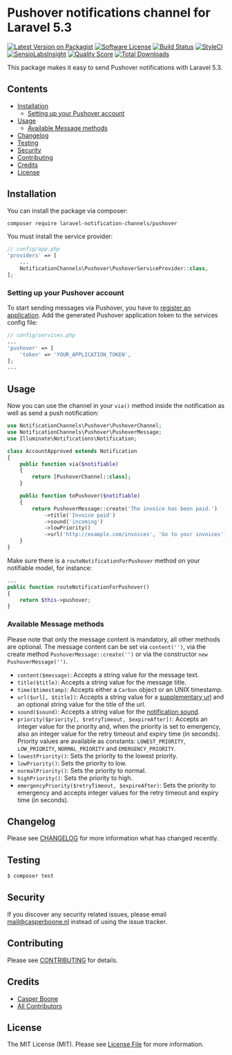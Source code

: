 # Pushover notifications channel for Laravel 5.3

[![Latest Version on Packagist](https://img.shields.io/packagist/v/laravel-notification-channels/pushover.svg?style=flat-square)](https://packagist.org/packages/laravel-notification-channels/pushover)
[![Software License](https://img.shields.io/badge/license-MIT-brightgreen.svg?style=flat-square)](LICENSE.md)
[![Build Status](https://img.shields.io/travis/laravel-notification-channels/pushover/master.svg?style=flat-square)](https://travis-ci.org/laravel-notification-channels/pushover)
[![StyleCI](https://styleci.io/repos/65543497/shield)](https://styleci.io/repos/65543497)
[![SensioLabsInsight](https://img.shields.io/sensiolabs/i/811b5272-2311-4c3b-a445-997bbab7d66d.svg?style=flat-square)](https://insight.sensiolabs.com/projects/811b5272-2311-4c3b-a445-997bbab7d66d)
[![Quality Score](https://img.shields.io/scrutinizer/g/laravel-notification-channels/pushover.svg?style=flat-square)](https://scrutinizer-ci.com/g/laravel-notification-channels/pushover)
[![Total Downloads](https://img.shields.io/packagist/dt/laravel-notification-channels/pushover.svg?style=flat-square)](https://packagist.org/packages/laravel-notification-channels/pushover)

This package makes it easy to send Pushover notifications with Laravel 5.3.

## Contents

- [Installation](#installation)
	- [Setting up your Pushover account](#setting-up-your-pushover-account)
- [Usage](#usage)
	- [Available Message methods](#available-message-methods)
- [Changelog](#changelog)
- [Testing](#testing)
- [Security](#security)
- [Contributing](#contributing)
- [Credits](#credits)
- [License](#license)

## Installation

You can install the package via composer:

``` bash
composer require laravel-notification-channels/pushover
```

You must install the service provider:

```php
// config/app.php
'providers' => [
    ...
    NotificationChannels\Pushover\PushoverServiceProvider::class,
];
```

### Setting up your Pushover account

To start sending messages via Pushover, you have to [register an application](https://pushover.net/apps/build).
Add the generated Pushover application token to the services config file:
```php
// config/services.php
...
'pushover' => [
    'token' => 'YOUR_APPLICATION_TOKEN',
];
...
```

## Usage

Now you can use the channel in your `via()` method inside the notification as well as send a push notification:

``` php
use NotificationChannels\Pushover\PushoverChannel;
use NotificationChannels\Pushover\PushoverMessage;
use Illuminate\Notifications\Notification;

class AccountApproved extends Notification
{
    public function via($notifiable)
    {
        return [PushoverChannel::class];
    }

    public function toPushover($notifiable)
    {
        return PushoverMessage::create('The invoice has been paid.')
            ->title('Invoice paid')
            ->sound('incoming')
            ->lowPriority()
            ->url('http://example.com/invoices', 'Go to your invoices');
    }
}
```

Make sure there is a `routeNotificationForPushover` method on your notifiable model, for instance:
``` php
...
public function routeNotificationForPushover()
{
    return $this->pushover;
}
```

### Available Message methods
Please note that only the message content is mandatory, all other methods are optional. The message content can be set via `content('')`, via the create method `PushoverMessage::create('')` or via the constructor `new PushoverMessage('')`.

- `content($message)`: Accepts a string value for the message text.
- `title($title)`: Accepts a string value for the message title.
- `time($timestamp)`: Accepts either a `Carbon` object or an UNIX timestamp.
- `url($url[, $title])`: Accepts a string value for a [supplementary url](https://pushover.net/api#urls) and an optional string value for the title of the url.
- `sound($sound)`: Accepts a string value for the [notification sound](https://pushover.net/api#sounds).
- `priority($priority[, $retryTimeout, $expireAfter])`: Accepts an integer value for the priority and, when the priority is set to emergency, also an integer value for the retry timeout and expiry time (in seconds). Priority values are available as constants: `LOWEST_PRIORITY`, `LOW_PRIORITY`, `NORMAL_PRIORITY` and `EMERGENCY_PRIORITY`.
- `lowestPriority()`: Sets the priority to the lowest priority.
- `lowPriority()`: Sets the priority to low.
- `normalPriority()`: Sets the priority to normal.
- `highPriority()`: Sets the priority to high.
- `emergencyPriority($retryTimeout, $expireAfter)`: Sets the priority to emergency and accepts integer values for the retry timeout and expiry time (in seconds).


## Changelog

Please see [CHANGELOG](CHANGELOG.md) for more information what has changed recently.

## Testing
    
``` bash
$ composer test
```

## Security

If you discover any security related issues, please email mail@casperboone.nl instead of using the issue tracker.

## Contributing

Please see [CONTRIBUTING](CONTRIBUTING.md) for details.

## Credits

- [Casper Boone](https://github.com/casperboone)
- [All Contributors](../../contributors)

## License

The MIT License (MIT). Please see [License File](LICENSE.md) for more information.
